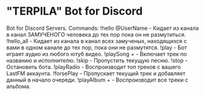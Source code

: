 # "TERPILA" Bot for Discord
Bot for Discord Servers.
Commands:
!hello @UserName - Кидает из канала в канал ЗАМУЧЕНОГО человека до тех пор пока он не размутиться.
!hello_all - Кидает из канала в канал всех замученых, находящихся с вами в одном канале до тех пор, пока они не размутятся.
!play <link> - Бот играет аудио из любого ютуб видео.
!playSong <nameOfSong>+<NameOfArtist> - Включает трек по названию и исполнителю.
!skip - Пропустить текущую песню.
!stop - Остановить бота.
!playRadio <LastFMUserName> - Воспроизводит топ треков с вашего LastFM аккаунта.
!forsePlay <link> - Пропускает текущий трек и добавляет данный в начало очереди.
!playAlbum <artistName>+<albumName> - Воспроизводит все треки с альбома.
